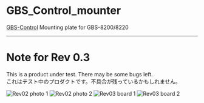 # GBS_Control_mounter
[GBS-Control](https://github.com/ramapcsx2/gbs-control) Mounting plate for GBS-8200/8220


----
# Note for Rev 0.3
This is a product under test. There may be some bugs left.  
これはテスト中のプロダクトです。不具合が残っているかもしれません。  


![Rev02 photo 1](https://github.com/antarcticlion/GBS_Control_mounter/raw/main/Photos/Rev02_birdview.jpg) 
![Rev02 photo 2](https://github.com/antarcticlion/GBS_Control_mounter/raw/main/Photos/Rev02_sideview2.jpg) 
![Rev03 board 1](https://github.com/antarcticlion/GBS_Control_mounter/raw/main/Photos/Rev03_TOP_SIDE_A.png) 
![Rev03 board 2](https://github.com/antarcticlion/GBS_Control_mounter/raw/main/Photos/Rev03_TOP_SIDE_B.png) 

